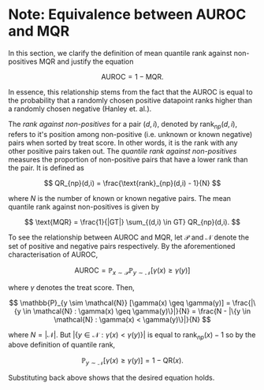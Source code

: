# Note: Equivalence between AUROC and MQR 

In this section, we clarify the definition of mean quantile rank against non-positives $\text{MQR}$ and justify the equation

$$
\text{AUROC} = 1 - \text{MQR}.
$$

In essence, this relationship stems from the fact that the AUROC is equal to the probability that a randomly chosen positive datapoint ranks higher than a randomly chosen negative (Hanley et. al.). 


The *rank against non-positives* for a pair $(d,i)$, denoted by $\text{rank}_{np}(d,i)$,
refers to it's position among non-positive (i.e. unknown or known negative) pairs when sorted by treat score. In other words, it is the rank with any other positive pairs taken out.
The *quantile rank against non-positives* measures the proportion of non-positive pairs that have a lower rank than the pair. It is defined as 

$$
QR_{np}(d,i) = \frac{\text{rank}_{np}(d,i) - 1}{N}
$$

where $N$ is the number of known or known negative pairs. The mean quantile rank against non-positives is given by 

$$
\text{MQR} = \frac{1}{|GT|} \sum_{(d,i) \in GT} QR_{np}(d,i).
$$


To see the relationship between $\text{AUROC}$ and $\text{MQR}$, let $\mathcal{P}$ and $\mathcal{N}$ denote the set of positive and negative pairs respectively. By the aforementioned characterisation of AUROC,

$$
\text{AUROC} = \mathbb{P}_{x \sim \mathcal{P}} \mathbb{P}_{y \sim \mathcal{N}} [\gamma(x) \geq \gamma(y)]
$$

where $\gamma$ denotes the treat score. Then, 

$$
\mathbb{P}_{y \sim \mathcal{N}} [\gamma(x) \geq \gamma(y)]  = \frac{|\{y \in \mathcal{N} : \gamma(x) \geq \gamma(y)\}|}{N} = \frac{N - |\{y \in \mathcal{N} : \gamma(x) < \gamma(y)\}|}{N}
$$

where $N = |\mathcal{N}|$. But $|\{y \in \mathcal{N} : \gamma(x) < \gamma(y)\}|$ is equal to $\text{rank}_{np}(x) - 1$
 so by the above definition of  quantile rank, 

$$
\mathbb{P}_{y \sim \mathcal{N}} [\gamma(x) \geq \gamma(y)] = 1 - \text{QR}(x).
$$ 

Substituting back above shows that the desired equation holds.